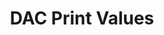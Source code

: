 ---
tag: m0909
codes:
- M909
title: DAC Print Values
long: Print the DAC stepper current values in the format "`% (Amps)`".
notes: Requires `DAC_STEPPER_CURRENT`.
parameters: 
example: 
examples:
- code: M909
---
